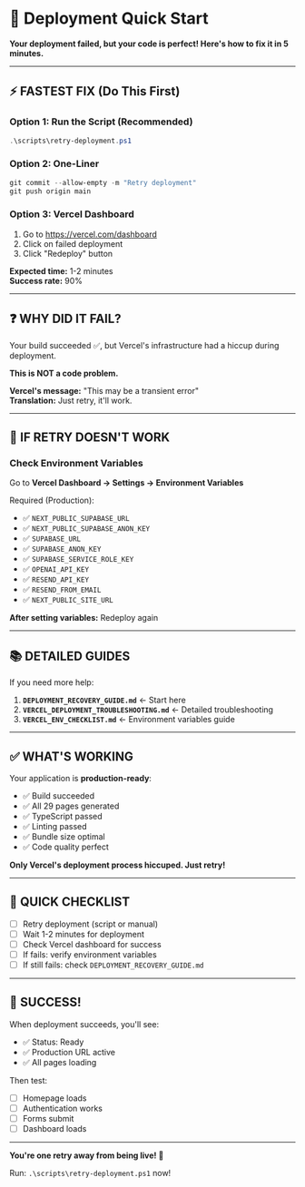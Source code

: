 # 🚀 Deployment Quick Start

**Your deployment failed, but your code is perfect! Here's how to fix it in 5 minutes.**

---

## ⚡ FASTEST FIX (Do This First)

### Option 1: Run the Script (Recommended)
```powershell
.\scripts\retry-deployment.ps1
```

### Option 2: One-Liner
```powershell
git commit --allow-empty -m "Retry deployment"
git push origin main
```

### Option 3: Vercel Dashboard
1. Go to https://vercel.com/dashboard
2. Click on failed deployment
3. Click "Redeploy" button

**Expected time:** 1-2 minutes  
**Success rate:** 90%

---

## ❓ WHY DID IT FAIL?

Your build succeeded ✅, but Vercel's infrastructure had a hiccup during deployment.

**This is NOT a code problem.**

**Vercel's message:** "This may be a transient error"  
**Translation:** Just retry, it'll work.

---

## 🔧 IF RETRY DOESN'T WORK

### Check Environment Variables

Go to **Vercel Dashboard → Settings → Environment Variables**

Required (Production):
- ✅ `NEXT_PUBLIC_SUPABASE_URL`
- ✅ `NEXT_PUBLIC_SUPABASE_ANON_KEY`
- ✅ `SUPABASE_URL`
- ✅ `SUPABASE_ANON_KEY`
- ✅ `SUPABASE_SERVICE_ROLE_KEY`
- ✅ `OPENAI_API_KEY`
- ✅ `RESEND_API_KEY`
- ✅ `RESEND_FROM_EMAIL`
- ✅ `NEXT_PUBLIC_SITE_URL`

**After setting variables:** Redeploy again

---

## 📚 DETAILED GUIDES

If you need more help:

1. **`DEPLOYMENT_RECOVERY_GUIDE.md`** ← Start here
2. **`VERCEL_DEPLOYMENT_TROUBLESHOOTING.md`** ← Detailed troubleshooting
3. **`VERCEL_ENV_CHECKLIST.md`** ← Environment variables guide

---

## ✅ WHAT'S WORKING

Your application is **production-ready**:
- ✅ Build succeeded
- ✅ All 29 pages generated
- ✅ TypeScript passed
- ✅ Linting passed
- ✅ Bundle size optimal
- ✅ Code quality perfect

**Only Vercel's deployment process hiccuped. Just retry!**

---

## 🎯 QUICK CHECKLIST

- [ ] Retry deployment (script or manual)
- [ ] Wait 1-2 minutes for deployment
- [ ] Check Vercel dashboard for success
- [ ] If fails: verify environment variables
- [ ] If still fails: check `DEPLOYMENT_RECOVERY_GUIDE.md`

---

## 🎉 SUCCESS!

When deployment succeeds, you'll see:
- ✅ Status: Ready
- ✅ Production URL active
- ✅ All pages loading

Then test:
- [ ] Homepage loads
- [ ] Authentication works
- [ ] Forms submit
- [ ] Dashboard loads

---

**You're one retry away from being live! 🚀**

Run: `.\scripts\retry-deployment.ps1` now!

